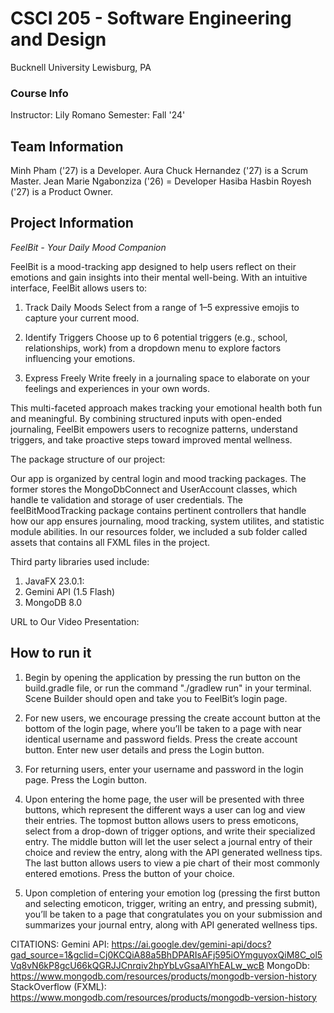 # CSCI 205 - Software Engineering and Design
Bucknell University
Lewisburg, PA
### Course Info
Instructor: Lily Romano
Semester: Fall '24'
## Team Information
Minh Pham ('27) is a Developer. Aura Chuck Hernandez ('27) is a Scrum Master. Jean Marie Ngabonziza ('26) = Developer
Hasiba Hasbin Royesh ('27) is a Product Owner.
## Project Information
*FeelBit - Your Daily Mood Companion*

FeelBit is a mood-tracking app designed to help users reflect on their emotions and gain insights into their mental
well-being. With an intuitive interface, FeelBit allows users to:

1. Track Daily Moods
Select from a range of 1–5 expressive emojis to capture your current mood.

2. Identify Triggers
Choose up to 6 potential triggers (e.g., school, relationships, work) from a dropdown menu to explore 
factors influencing your emotions.

3. Express Freely
Write freely in a journaling space to elaborate on your feelings and experiences in your own words.

This multi-faceted approach makes tracking your emotional health both fun and meaningful. By combining structured inputs
with open-ended journaling, FeelBit empowers users to recognize patterns, understand triggers, and take proactive steps
toward improved mental wellness.

The package structure of our project: 

Our app is organized by central login and mood tracking packages. The former stores the MongoDbConnect and UserAccount
classes, which handle te validation and storage of user credentials. The feelBitMoodTracking package contains pertinent
controllers that handle how our app ensures journaling, mood tracking, system utilites, and statistic module abilities.
In our resources folder, we included a sub folder called assets that contains all FXML files in the project.


Third party libraries used include:
 1. JavaFX 23.0.1: 
 2. Gemini API (1.5 Flash)
 3. MongoDB 8.0 

URL to Our Video Presentation: 

## How to run it
1. Begin by opening the application by pressing the run button on the build.gradle file, or run the command "./gradlew run" in your terminal. Scene Builder should open and 
take you to FeelBit’s login page.

2. For new users, we encourage pressing the create account button at the bottom of the login page, where you’ll be taken
to a page with near identical username and password fields. Press the create account button. Enter new user details 
and press the Login button.

3. For returning users, enter your username and password in the login page. Press the Login button.

4. Upon entering the home page, the user will be presented with three buttons, which represent the different ways a user 
can log and view their entries. The topmost button allows users to press emoticons, select from a drop-down of trigger
options, and write their specialized entry. The middle button will let the user select a journal entry of their choice 
and review the entry, along with the API generated wellness tips. The last button allows users to view a pie chart of 
their most commonly entered emotions. Press the button of your choice.

5. Upon completion of entering your emotion log (pressing the first button and selecting emoticon, trigger, writing an entry, 
and pressing submit), you’ll be taken to a page that congratulates you on your submission and summarizes your journal entry,
along with API generated wellness tips.

CITATIONS:
Gemini API: https://ai.google.dev/gemini-api/docs?gad_source=1&gclid=Cj0KCQiA88a5BhDPARIsAFj595iOYmguyoxQiM8C_ol5Vq8vN6kP8gcU66kQGRJJCnrqiv2hpYbLvGsaAlYhEALw_wcB
MongoDb: https://www.mongodb.com/resources/products/mongodb-version-history
StackOverflow (FXML): https://www.mongodb.com/resources/products/mongodb-version-history

